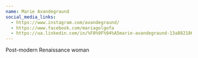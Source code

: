 ```yaml
---
name: Marie Avandegraund
social_media_links:
  - https://www.instagram.com/avandegraund/
  - https://www.facebook.com/mariagolgofa
  - https://ua.linkedin.com/in/%F0%9F%94%A5marie-avandegraund-13a882186
---
```


Post-modern Renaissance woman
